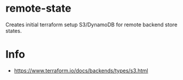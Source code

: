 # remote-state
Creates initial terraform setup S3/DynamoDB for remote backend store states.

# Info
- https://www.terraform.io/docs/backends/types/s3.html

